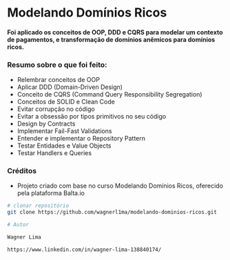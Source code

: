 # Modelando Domínios Ricos
#### Foi aplicado os conceitos de OOP, DDD e CQRS para modelar um contexto de pagamentos, e transformação de domínios anêmicos para domínios ricos.

### Resumo sobre o que foi feito:

*   Relembrar conceitos de OOP
*   Aplicar DDD (Domain-Driven Design)
*   Conceito de CQRS (Command Query Responsibility Segregation)
*   Conceitos de SOLID e Clean Code
*   Evitar corrupção no código
*   Evitar a obsessão por tipos primitivos no seu código
*   Design by Contracts
*   Implementar Fail-Fast Validations
*   Entender e implementar o Repository Pattern
*   Testar Entidades e Value Objects
*   Testar Handlers e Queries

### Créditos
*   Projeto criado com base no curso Modelando Domínios Ricos, oferecido pela plataforma Balta.io

```bash
# clonar repositório
git clone https://github.com/wagnerl1ma/modelando-dominios-ricos.git

# Autor

Wagner Lima

https://www.linkedin.com/in/wagner-lima-138840174/
